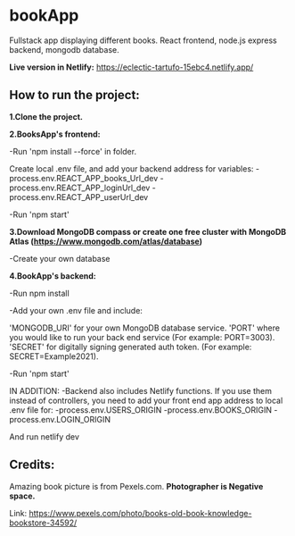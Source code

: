 # bookApp
Fullstack app displaying different books. React frontend, node.js express backend, mongodb database.


**Live version in Netlify:** https://eclectic-tartufo-15ebc4.netlify.app/



## How to run the project:

**1.Clone the project.**



**2.BooksApp's frontend:**

-Run 'npm install --force' in folder.

Create local .env file, and add your backend address for variables:
-process.env.REACT_APP_books_Url_dev
-process.env.REACT_APP_loginUrl_dev
-process.env.REACT_APP_userUrl_dev

-Run 'npm start'


**3.Download MongoDB compass or create one free cluster with MongoDB Atlas (https://www.mongodb.com/atlas/database)**

-Create your own database


**4.BookApp's backend:**

-Run npm install

-Add your own .env file and include:

'MONGODB_URI' for your own MongoDB database service.
'PORT' where you would like to run your back end service (For example: PORT=3003).
'SECRET' for digitally signing generated auth token. (For example: SECRET=Example2021).

-Run 'npm start'


IN ADDITION:
-Backend also includes Netlify functions. If you use them instead of controllers, you
need to add your front end app address to local .env file for:
-process.env.USERS_ORIGIN
-process.env.BOOKS_ORIGIN
-process.env.LOGIN_ORIGIN

And run netlify dev


## Credits:

Amazing book picture is from Pexels.com. **Photographer
is Negative space.**

Link: https://www.pexels.com/photo/books-old-book-knowledge-bookstore-34592/
